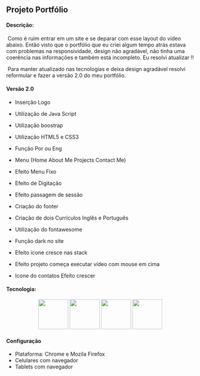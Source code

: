 ## Projeto Portfólio 

#### Descrição:

​	Como é ruim entrar em um site e se deparar com esse layout do vídeo abaixo. Então visto que o portfólio que eu criei algum tempo atrás estava com problemas na responsividade, design não agradável,  não tinha uma coerência nas informações e também está incompleto. Eu resolvi atualizar !!

​	Para manter atualizado nas tecnologias e deixa design  agradável  resolvi reformular e fazer a versão 2.0 do meu portfólio.  



#### Versão 2.0

* Inserção Logo

* Utilização de Java Script

* Utilização boostrap

* Utilização HTML5 e CSS3

* Função Por ou Eng

* Menu (Home About Me Projects Contact Me)

* Efeito Menu Fixo

* Efeito de Digitação

* Efeito passagem de sessão 

* Criação do footer

* Criação de dois Currículos Inglês e Português

* Utilização do fontawesome

* Função dark no site

* Efeito icone cresce nas stack

* Efeito projeto começa executar vídeo com mouse em cima

* Icone do contatos Efeito crescer

  

#### Tecnologia: 

<div align ="center">
  <img height="80" width="80" src="https://cdn.jsdelivr.net/gh/devicons/devicon/icons/html5/html5-original-wordmark.svg" />
  <img height="80" width="80" src="https://cdn.jsdelivr.net/gh/devicons/devicon/icons/css3/css3-original-wordmark.svg"/>
  <img height="80" width="80" src="https://cdn.jsdelivr.net/gh/devicons/devicon/icons/bootstrap/bootstrap-original.svg"/>
    <img height="80" width="80" src="https://cdn.jsdelivr.net/gh/devicons/devicon/icons/javascript/javascript-original.svg" />
  </div>




#### Configuração

* Plataforma: Chrome e Mozila Firefox
* Celulares com navegador
* Tablets  com navegador
